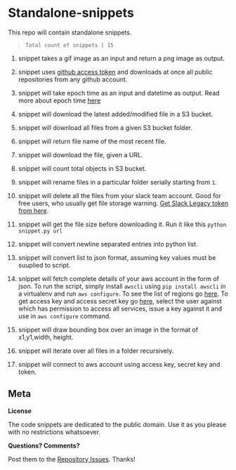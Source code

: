 # Standalone-snippets
This repo will contain standalone snippets.


> `Total count of snippets | 15`

 1.  snippet takes a gif image as an input and return a png image as output.
 
 2.  snippet uses [github access token](https://github.com/settings/tokens) and downloads at once all public repositories from any github account.
 
 3.  snippet will take epoch time as an input and datetime as output. Read more about epoch time [here](https://en.wikipedia.org/wiki/Unix_time)

 4.  snippet will download the latest added/modified file in a S3 bucket.
 
 5.  snippet will download all files from a given S3 bucket folder.
 
 6.  snippet will return file name of the most recent file.
 
 7.  snippet will download the file, given a URL.
 
 8.  snippet will count total objects in S3 bucket.

 9.  snippet will rename files in a particular folder serially starting from `1`. 

 10.  snippet will delete all the files from your slack team account. Good for free users, who usually get file storage warning. [Get Slack Legacy token from here](https://api.slack.com/custom-integrations/legacy-tokens).
 
 11.  snippet will get the file size before downloading it. Run it like this `python snippet.py url`
 
 12.  snippet will convert newline separated entries into python list.
 
 13.  snippet will convert list to json format, assuming key values must be suuplied to script.

 14. snippet will fetch complete details of your aws account in the form of json. To run the script, simply install `awscli` using `pip install awscli` in a virtualenv and run `aws configure`. To see the list of regions go [here](https://docs.aws.amazon.com/general/latest/gr/rande.html#apigateway_region). To get access key and access secret key go [here](https://console.aws.amazon.com/iam/home?region=us-east-2#/users), select the user against which has permission to access all services, issue a key against it and use in `aws configure` command.


15.  snippet will draw bounding box over an image in the format of x1,y1,width, height.

16. snippet will iterate over all files in a folder recursively.

17. snippet will connect to aws account using access key, secret key and token.


 
 ## Meta

**License**

The code snippets are dedicated to the public domain. Use it as you please with no restrictions whatsoever.

**Questions? Comments?**

Post them to the [Repository Issues](https://github.com/x0v/standalone-snippets/issues/new). Thanks!

